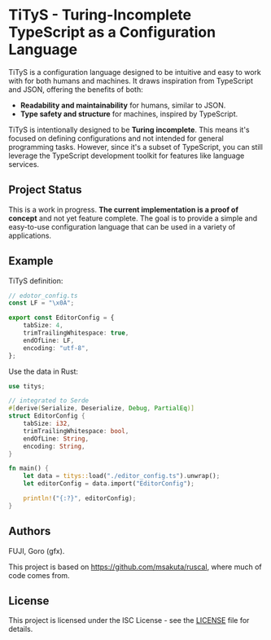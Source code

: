 # TiTyS - Turing-Incomplete TypeScript as a Configuration Language

TiTyS is a configuration language designed to be intuitive and easy to work with for both humans and machines. It draws inspiration from TypeScript and JSON, offering the benefits of both:

* **Readability and maintainability** for humans, similar to JSON.
* **Type safety and structure** for machines, inspired by TypeScript.

TiTyS is intentionally designed to be **Turing incomplete**. This means it's focused on defining configurations and not intended for general programming tasks. However, since it's a subset of TypeScript, you can still leverage the TypeScript development toolkit for features like language services.

## Project Status

This is a work in progress. **The current implementation is a proof of concept** and not yet feature complete. The goal is to provide a simple and easy-to-use configuration language that can be used in a variety of applications.

## Example

TiTyS definition:

```typescript
// edotor_config.ts
const LF = "\x0A";

export const EditorConfig = {
    tabSize: 4,
    trimTrailingWhitespace: true,
    endOfLine: LF,
    encoding: "utf-8",
};
```

Use the data in Rust:

```rust
use titys;

// integrated to Serde
#[derive(Serialize, Deserialize, Debug, PartialEq)]
struct EditorConfig {
    tabSize: i32,
    trimTrailingWhitespace: bool,
    endOfLine: String,
    encoding: String,
}

fn main() {
    let data = titys::load("./editor_config.ts").unwrap();
    let editorConfig = data.import("EditorConfig");

    println!("{:?}", editorConfig);
}
```

## Authors

FUJI, Goro (gfx).

This project is based on https://github.com/msakuta/ruscal, where much of code comes from.

## License

This project is licensed under the ISC License - see the [LICENSE](LICENSE) file for details.
